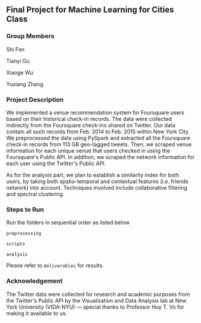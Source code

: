 ## Final Project for Machine Learning for Cities Class

### Group Members
Shi Fan

Tianyi Gu

Xiaoge Wu

Yuxiang Zhang

### Project Description
We implemented a venue recommendation system for Foursquare users based on their historical check-in records. The data were collected indirectly from the Foursquare check-ins shared on Twitter. Our data contain all such records from Feb. 2014 to Feb. 2015 within New York City. We preprocessed the data using PySpark and extracted all the Foursquare check-in records from 113 GB geo-tagged tweets. Then, we scraped venue information for each unique venue that users checked in using the Foursquare's Public API. In addition, we scraped the network information for each user using the Twitter's Public API.

As for the analysis part, we plan to establish a similarity index for both users, by taking both spatio-temporal and contextual features (i.e. friends network) into account. Techniques involved include collaborative filtering and spectral clustering.

### Steps to Run
Run the folders in sequential order as listed below

`preprocessing`

`scripts`

`analysis`

Please refer to `deliverables` for results.

### Acknowledgement
The Twitter data were collected for research and academic purposes from the Twitter's Public API by the Visualization and Data Analysis lab at New York University (VIDA-NYU) — special thanks to Professor Huy T. Vo for making it available to us. 